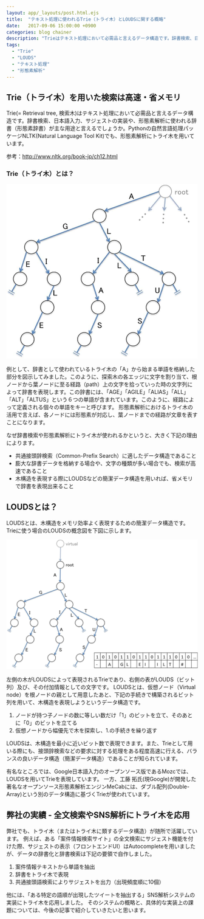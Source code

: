 ```yaml
---
layout: app/_layouts/post.html.ejs
title:  "テキスト処理に使われるTrie（トライ木）とLOUDSに関する概略"
date:   2017-09-06 15:00:00 +0900
categories: blog chainer
description: "Trieはテキスト処理において必需品と言えるデータ構造です。辞書検索、日本語入力、サジェストの実装や、形態素辞書が主な用途と言えるでしょうか。Pythonの自然言語処理パッケージNLTKでも、形態素解析にトライ木を用いています。"
tags:
  - "Trie"
  - "LOUDS"
  - "テキスト処理"
  - "形態素解析"
---
```


## Trie（トライ木）を用いた検索は高速・省メモリ

Trie(= Retrieval tree, 検索木)はテキスト処理において必需品と言えるデータ構造です。辞書検索、日本語入力、サジェストの実装や、形態素解析に使われる辞書（形態素辞書）が主な用途と言えるでしょうか。Pythonの自然言語処理パッケージNLTK(Natural Language Tool Kit)でも、形態素解析にトライ木を用いています。

参考：http://www.nltk.org/book-jp/ch12.html

### Trie（トライ木）とは？

![](/images/blog/trie/Trie.jpg)

例として、辞書として使われているトライ木の「A」から始まる単語を格納した部分を図示してみました。このように、探索木の各エッジに文字を割り当て、根ノードから葉ノードに至る経路（path）上の文字を拾っていった時の文字列によって辞書を表現します。この辞書には、「AGE」「AGILE」「ALIAS」「ALL」「ALT」「ALTUS」という６つの単語が含まれています。このように、経路によって定義される個々の単語をキーと呼びます。
形態素解析におけるトライ木の活用で言えば、各ノードには形態素が対応し、葉ノードまでの経路が文章を表すことになります。

なぜ辞書検索や形態素解析にトライ木が使われるかというと、大きく下記の理由によります。

* 共通接頭辞検索（Common-Prefix Search）に適したデータ構造であること
* 膨大な辞書データを格納する場合や、文字の種類が多い場合でも、検索が高速であること
* 木構造を表現する際にLOUDSなどの簡潔データ構造を用いれば、省メモリで辞書を表現出来ること

## LOUDSとは？

LOUDSとは、木構造をメモリ効率よく表現するための簡潔データ構造です。
Trieに使う場合のLOUDSの概念図を下図に示します。

![](/images/blog/trie/LOUDS.jpg)

左側の木がLOUDSによって表現されるTrieであり、右側の表がLOUDS（ビット列）及び、その付加情報としての文字です。
LOUDSとは、仮想ノード（Virtual node）を根ノードの親として用意したあと、下記の手続きで構築されるビット列を用いて、木構造を表現しようというデータ構造です。

1.	ノードが持つ子ノードの数に等しい数だけ「1」のビットを立て、そのあとに「0」のビットを立てる
2.	仮想ノードから幅優先で木を探索し、1.の手続きを繰り返す

LOUDSは、木構造を最小に近いビット数で表現できます。また、Trieとして用いる際にも、接頭辞検索などの要求に対する処理をある程度高速に行える、バランスの良いデータ構造（簡潔データ構造）であることが知られています。

有名なところでは、Google日本語入力のオープンソース版であるMozcでは、LOUDSを用いてTrieを表現しています。
一方、工藤 拓氏(現Google)が開発した著名なオープンソース形態素解析エンジンMeCabには、ダブル配列(Double-Array)という別のデータ構造に基づくTrieが使われています。

## 弊社の実績 - 全文検索やSNS解析にトライ木を応用

弊社でも、トライ木（またはトライ木に類するデータ構造）が随所で活躍しています。
例えば、ある「案件情報検索サイト」の全文検索にサジェスト機能を付けた際、サジェストの表示（フロントエンドUI）はAutocompleteを用いましたが、データの辞書化と辞書検索は下記の要領で自作しました。

1.	案件情報テキストから単語を抽出
2.	辞書をトライ木で表現
3.	共通接頭語検索によりサジェストを出力（出現頻度順に10個）

他には、「ある特定の語順が出現したツイートを抽出する」SNS解析システムの実装にトライ木を応用しました。
そのシステムの概略と、具体的な実装上の課題については、今後の記事で紹介していきたいと思います。